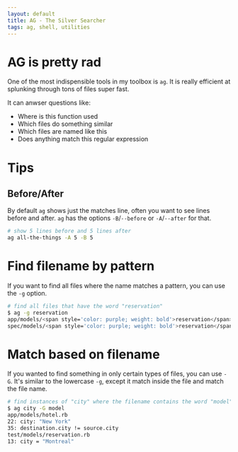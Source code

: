 ```yaml
---
layout: default
title: AG - The Silver Searcher
tags: ag, shell, utilities
---
```


# AG is pretty rad

One of the most indispensible tools in my toolbox is `ag`. It is really efficient at splunking through tons of files super fast.

It can anwser questions like:

- Where is this function used
- Which files do something similar
- Which files are named like this
- Does anything match this regular expression

# Tips

## Before/After

By default `ag` shows just the matches line, often you want to see lines before and after. `ag` has the options `-B`/`--before` or `-A`/`--after` for that.

```bash
# show 5 lines before and 5 lines after
ag all-the-things -A 5 -B 5
```

# Find filename by pattern

If you want to find all files where the name matches a pattern, you can use the `-g` option.

```bash
# find all files that have the word "reservation"
$ ag -g reservation
app/models/<span style='color: purple; weight: bold'>reservation</span>.rb
spec/models/<span style='color: purple; weight: bold'>reservation</span>_spec.rb
```

# Match based on filename

If you wanted to find something in only certain types of files, you can use `-G`. It's similar to the lowercase `-g`, except it match inside the file and match the file name.

```bash
# find instances of "city" where the filename contains the word "model"
$ ag city -G model
app/models/hotel.rb
22: city: "New York"
35: destination.city != source.city
test/models/reservation.rb
13: city = "Montreal"
```
